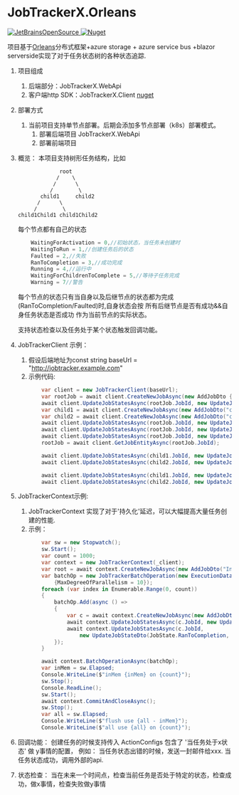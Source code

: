 # JobTrackerX.Orleans
[![JetBrainsOpenSource](https://img.shields.io/badge/JB-OpenSource-orange) ](https://www.jetbrains.com/?from=JobTracker.Orleans)  [![Nuget](https://img.shields.io/nuget/dt/JobTrackerX.Client?label=JobTrackerX.Client&logo=Nuget)](https://www.nuget.org/packages/JobTrackerX.Client/)

项目基于[Orleans](https://github.com/dotnet/orleans)分布式框架+azure storage + azure service bus +blazor serverside实现了对于任务状态树的各种状态追踪.
1. 项目组成
    1. 后端部分：JobTrackerX.WebApi
    2. 客户端http SDK：JobTrackerX.Client  [nuget](https://www.nuget.org/packages/JobTrackerX.Client/)
2. 部署方式
    1. 当前项目支持单节点部署。后期会添加多节点部署（k8s）部署模式。
        1. 部署后端项目 JobTrackerX.WebApi
        2. 部署前端项目
3. 概览：
    本项目支持树形任务结构，比如 
    ```
                 root
                /    \
               /      \
              /        \
           child1     child2
          /      \
         /        \
    child1Child1 child1Child2
    ```
    每个节点都有自己的状态
    ```csharp
        WaitingForActivation = 0,//初始状态，当任务未创建时
        WaitingToRun = 1,//创建任务后的状态
        Faulted = 2,//失败
        RanToCompletion = 3,//成功完成
        Running = 4,//运行中
        WaitingForChildrenToComplete = 5,//等待子任务完成
        Warning = 7//警告
    ```
    每个节点的状态只有当自身以及后继节点的状态都为完成(RanToCompletion/Faulted)时,自身状态会按 所有后继节点是否有成功&&自身任务状态是否成功 作为当前节点的实际状态。  

    支持状态检查以及任务处于某个状态触发回调功能。



4. JobTrackerClient 示例：
    1. 假设后端地址为const string baseUrl =  "http://jobtracker.example.com"
    2. 示例代码:
        ```csharp
            var client = new JobTrackerClient(baseUrl);
            var rootJob = await client.CreateNewJobAsync(new AddJobDto { JobName = "RootJob" });
            await client.UpdateJobStatesAsync(rootJob.JobId, new UpdateJobStateDto(JobState.Running, "rootJobRunning"));
            var child1 = await client.CreateNewJobAsync(new AddJobDto("child1", rootJob.JobId));
            var child2 = await client.CreateNewJobAsync(new AddJobDto("child2", rootJob.JobId));
            await client.UpdateJobStatesAsync(rootJob.JobId, new UpdateJobStateDto(JobState.RanToCompletion, "rootJobFinished"));
            await client.UpdateJobStatesAsync(rootJob.JobId, new UpdateJobStateDto(JobState.Running, "rootJobRunningAgain"));
            await client.UpdateJobStatesAsync(rootJob.JobId, new UpdateJobStateDto(JobState.RanToCompletion, "rootJobFinished"));
            rootJob = await client.GetJobEntityAsync(rootJob.JobId);

            await client.UpdateJobStatesAsync(child1.JobId, new UpdateJobStateDto(JobState.Warning, "child1 Running"));
            await client.UpdateJobStatesAsync(child2.JobId, new UpdateJobStateDto(JobState.Running, "child2 Running"));

            await client.UpdateJobStatesAsync(child1.JobId, new UpdateJobStateDto(JobState.RanToCompletion, "child1 finished"));
            await client.UpdateJobStatesAsync(child2.JobId, new UpdateJobStateDto(JobState.RanToCompletion, "child2 finished"));
        ```
5. JobTrackerContext示例:
    1. JobTrackerContext 实现了对于'持久化'延迟，可以大幅提高大量任务创建的性能.
    2. 示例：
        ```csharp
            var sw = new Stopwatch();
            sw.Start();
            var count = 1000;
            var context = new JobTrackerContext(_client);
            var root = await context.CreateNewJobAsync(new AddJobDto("InBuffer"));
            var batchOp = new JobTrackerBatchOperation(new ExecutionDataflowBlockOptions()
                {MaxDegreeOfParallelism = 10});
            foreach (var index in Enumerable.Range(0, count))
            {
                batchOp.Add(async () =>
                {
                    var c = await context.CreateNewJobAsync(new AddJobDto($"c-{index}", root.JobId));
                    await context.UpdateJobStatesAsync(c.JobId, new UpdateJobStateDto(JobState.Running, "--"));
                    await context.UpdateJobStatesAsync(c.JobId,
                        new UpdateJobStateDto(JobState.RanToCompletion, "--"));
                });
            }

            await context.BatchOperationAsync(batchOp);
            var inMem = sw.Elapsed;
            Console.WriteLine($"inMem {inMem} on {count}");
            sw.Stop();
            Console.ReadLine();
            sw.Start();
            await context.CommitAndCloseAsync();
            sw.Stop();
            var all = sw.Elapsed;
            Console.WriteLine($"flush use {all - inMem}");
            Console.WriteLine($"all use {all} on {count}");

        ```
6. 回调功能：
    创建任务的时候支持传入 ActionConfigs 包含了 '当任务处于x状态' 做 y事情的配置，
    例如： 
    当任务状态出错的时候，发送一封邮件给xxx.
    当任务状态成功，调用外部的api.
7. 状态检查：
    当在未来一个时间点，检查当前任务是否处于特定的状态，检查成功，做x事情，检查失败做y事情
